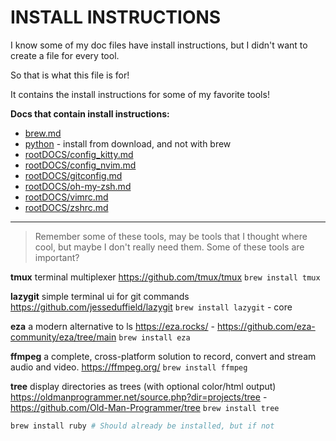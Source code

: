 # INSTALL INSTRUCTIONS

I know some of my doc files have install instructions, but I didn't want to create a file for every tool.

So that is what this file is for!

It contains the install instructions for some of my favorite tools!


**Docs that contain install instructions:**
- [brew.md](brew.md)
- [python](python.md) - install from download, and not with brew
- [rootDOCS/config_kitty.md](../rootDOCS/config_kitty.md)
- [rootDOCS/config_nvim.md](../rootDOCS/config_nvim.md)
- [rootDOCS/gitconfig.md](../rootDOCS/gitconfig.md)
- [rootDOCS/oh-my-zsh.md](../rootDOCS/oh-my-zsh.md)
- [rootDOCS/vimrc.md](../rootDOCS/vimrc.md)
- [rootDOCS/zshrc.md](../rootDOCS/zshrc.md)


---

> Remember some of these tools, may be tools that I thought where cool, but maybe I don't really need them.
> Some of these tools are important?

**tmux**
terminal multiplexer
https://github.com/tmux/tmux
```brew install tmux```


**lazygit**
simple terminal ui for git commands
https://github.com/jesseduffield/lazygit
```brew install lazygit``` - core

**eza**
a modern alternative to ls
https://eza.rocks/ - https://github.com/eza-community/eza/tree/main
```brew install eza```

**ffmpeg**
a complete, cross-platform solution to record, convert and stream audio and video.
https://ffmpeg.org/
```brew install ffmpeg```

**tree**
display directories as trees (with optional color/html output)
https://oldmanprogrammer.net/source.php?dir=projects/tree - https://github.com/Old-Man-Programmer/tree
```brew install tree```



```sh
brew install ruby # Should already be installed, but if not
```